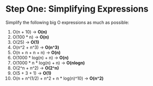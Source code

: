 # Step One: Simplifying Expressions  
Simplify the following big O expressions as much as possible:

1. O(n + 10) -> **O(n)**
2. O(100 * n) -> **O(n)**
3. O(25) -> **O(1)**
4. O(n^2 + n^3) -> **O(n^3)**
5. O(n + n + n + n) -> **O(n)**
6. O(1000 * log(n) + n) -> **O(n)**
7. O(1000 * n * log(n) + n) -> **O(nlogn)**
8. O(2^n + n^2) -> **O(2^n)**
9. O(5 + 3 + 1) -> **O(1)**
10. O(n + n^(1/2) + n^2 + n * log(n)^10) -> **O(n^2)**
